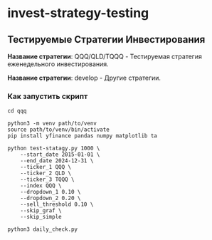 # invest-strategy-testing

## Тестируемые Стратегии Инвестирования

**Название стратегии**: QQQ/QLD/TQQQ - Тестируемая стратегия еженедельного инвестирования.

**Название стратегии**: develop - Другие стратегии.

### Как запустить скрипт
```
cd qqq

python3 -m venv path/to/venv                                                                                     
source path/to/venv/bin/activate
pip install yfinance pandas numpy matplotlib ta

python test-statagy.py 1000 \
    --start_date 2015-01-01 \
    --end_date 2024-12-31 \
    --ticker_1 QQQ \
    --ticker_2 QLD \
    --ticker_3 TQQQ \
    --index QQQ \
    --dropdown_1 0.10 \
    --dropdown_2 0.20 \
    --sell_threshold 0.10 \
    --skip_graf \
    --skip_simple

python3 daily_check.py
```